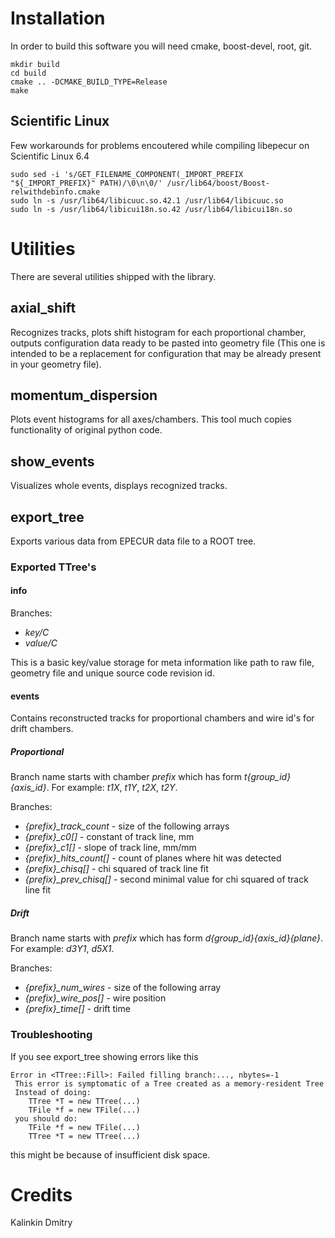 Installation
============

In order to build this software you will need cmake, boost-devel, root, git.

    mkdir build
    cd build
    cmake .. -DCMAKE_BUILD_TYPE=Release
    make

Scientific Linux
----------------

Few workarounds for problems encoutered while compiling libepecur on Scientific Linux 6.4

    sudo sed -i 's/GET_FILENAME_COMPONENT(_IMPORT_PREFIX "${_IMPORT_PREFIX}" PATH)/\0\n\0/' /usr/lib64/boost/Boost-relwithdebinfo.cmake
    sudo ln -s /usr/lib64/libicuuc.so.42.1 /usr/lib64/libicuuc.so
    sudo ln -s /usr/lib64/libicui18n.so.42 /usr/lib64/libicui18n.so


Utilities
=========

There are several utilities shipped with the library.

axial_shift
-----------

Recognizes tracks, plots shift histogram for each proportional chamber, outputs configuration data ready to be pasted into geometry file (This one is intended to be a replacement for configuration that may be already present in your geometry file).

momentum_dispersion
-------------------

Plots event histograms for all axes/chambers. This tool much copies functionality of original python code.

show_events
-----------

Visualizes whole events, displays recognized tracks.

export_tree
-----------

Exports various data from EPECUR data file to a ROOT tree.

### Exported TTree's

#### info

Branches:

* *key/C*
* *value/C*

This is a basic key/value storage for meta information like path to raw file, geometry file and unique source code revision id.

#### events

Contains reconstructed tracks for proportional chambers and wire id's for drift chambers.

##### Proportional

Branch name starts with chamber *prefix* which has form *t{group_id}{axis_id}*. For example: *t1X*, *t1Y*, *t2X*, *t2Y*.

Branches:

* *{prefix}\_track\_count* - size of the following arrays
* *{prefix}\_c0[]* - constant of track line, mm
* *{prefix}\_c1[]* - slope of track line, mm/mm
* *{prefix}\_hits\_count[]* - count of planes where hit was detected
* *{prefix}\_chisq[]* - chi squared of track line fit
* *{prefix}\_prev\_chisq[]* - second minimal value for chi squared of track line fit

##### Drift

Branch name starts with *prefix* which has form *d{group_id}{axis_id}{plane}*. For example: *d3Y1*, *d5X1*.

Branches:

* *{prefix}\_num_wires* - size of the following array
* *{prefix}\_wire_pos[]* - wire position
* *{prefix}\_time[]* - drift time

### Troubleshooting

If you see export_tree showing errors like this

    Error in <TTree::Fill>: Failed filling branch:..., nbytes=-1
     This error is symptomatic of a Tree created as a memory-resident Tree
     Instead of doing:
        TTree *T = new TTree(...)
        TFile *f = new TFile(...)
     you should do:
        TFile *f = new TFile(...)
        TTree *T = new TTree(...)

this might be because of insufficient disk space.

Credits
=======

Kalinkin Dmitry
